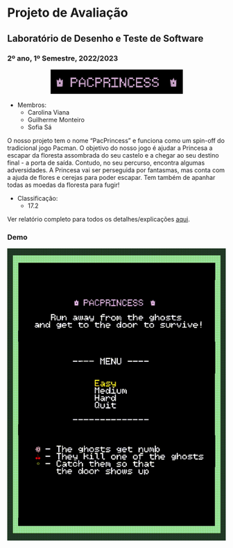 # Projeto de Avaliação
## Laboratório de Desenho e Teste de Software
### 2º ano, 1º Semestre, 2022/2023

<p align="center">
<img src="docs/Pictures/LogoB.png"/>
</p>  

- Membros:
  - Carolina Viana
  - Guilherme Monteiro
  - Sofia Sá

O nosso projeto tem o nome “PacPrincess” e funciona como um spin-off do tradicional jogo Pacman.
O objetivo do nosso jogo é ajudar a Princesa a escapar da floresta assombrada do seu castelo e a chegar ao seu destino final - a porta de saída. Contudo, no seu percurso, encontra algumas adversidades. A Princesa vai ser perseguida por fantasmas, mas conta com a ajuda de flores e cerejas para poder escapar. Tem também de apanhar todas as moedas da floresta para fugir!


- Classificação:
  - 17.2

Ver relatório completo para todos os detalhes/explicações [aqui](docs/README.md).



### Demo
![Game Demo](docs/Gifs/GameDemo.gif)




